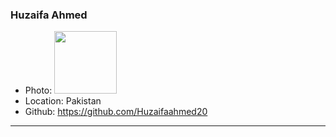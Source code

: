 ### Huzaifa Ahmed
- Photo: <img src="https://avatars.githubusercontent.com/u/26674425?v=4" height=100 width=100 />
- Location: Pakistan
- Github: https://github.com/Huzaifaahmed20
***
